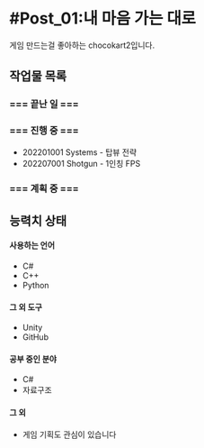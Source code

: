 # #Post_01:내 마음 가는 대로
게임 만드는걸 좋아하는 chocokart2입니다.  

## 작업물 목록
### === 끝난 일 ===
### === 진행 중 ===
* 202201001 Systems - 탑뷰 전략
* 202207001 Shotgun - 1인칭 FPS
### === 계획 중 ===
## 능력치 상태
#### 사용하는 언어
* C#  
* C++  
* Python  
#### 그 외 도구
* Unity
* GitHub
#### 공부 중인 분야
* C#
* 자료구조
#### 그 외
* 게임 기획도 관심이 있습니다

<!--
**chocokart2/chocokart2** is a ✨ _special_ ✨ repository because its `README.md` (this file) appears on your GitHub profile.

Here are some ideas to get you started:

- 🔭 I’m currently working on ...
- 🌱 I’m currently learning ...
- 👯 I’m looking to collaborate on ...
- 🤔 I’m looking for help with ...
- 💬 Ask me about ...
- 📫 How to reach me: ...
- 😄 Pronouns: ...
- ⚡ Fun fact: ...
-->
